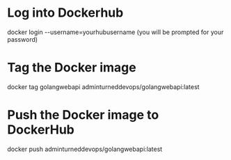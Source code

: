 # Log into Dockerhub
docker login --username=yourhubusername (you will be prompted for your password)

# Tag the Docker image
docker tag golangwebapi adminturneddevops/golangwebapi:latest

# Push the Docker image to DockerHub
docker push adminturneddevops/golangwebapi:latest